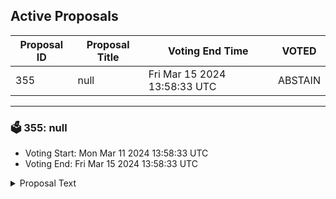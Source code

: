 ## Active Proposals

| Proposal ID | Proposal Title | Voting End Time | VOTED |
|-------------|----------------|-----------------|-------|
| 355 | null | Fri Mar 15 2024 13:58:33 UTC | ABSTAIN |

---

### 🗳 355: null
- Voting Start: Mon Mar 11 2024 13:58:33 UTC
- Voting End: Fri Mar 15 2024 13:58:33 UTC

<details>
<summary>Proposal Text</summary>
 
null
</details>
